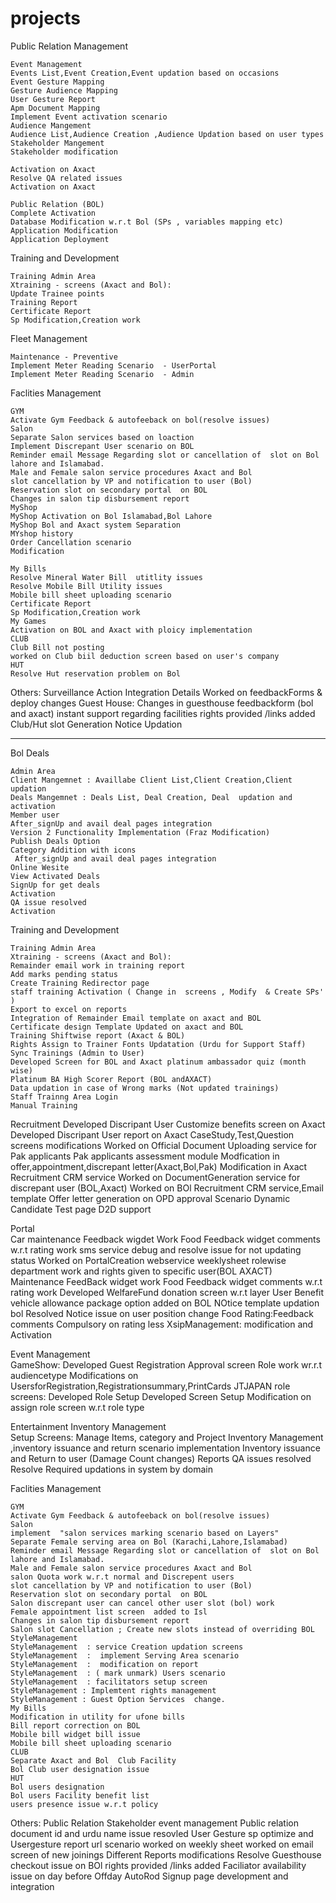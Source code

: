 # projects


Public Relation Management	
	
	Event Management
	Events List,Event Creation,Event updation based on occasions
	Event Gesture Mapping
	Gesture Audience Mapping 
	User Gesture Report
	Apm Document Mapping
	Implement Event activation scenario
	Audience Mangement
	Audience List,Audience Creation ,Audience Updation based on user types
	Stakeholder Mangement
	Stakeholder modification
	
	Activation on Axact
	Resolve QA related issues
	Activation on Axact
	
	Public Relation (BOL)
	Complete Activation
	Database Modification w.r.t Bol (SPs , variables mapping etc)
	Application Modification
	Application Deployment
	
	
Training and Development	
	
	Training Admin Area
	Xtraining - screens (Axact and Bol):
	Update Trainee points
	Training Report
	Certificate Report
	Sp Modification,Creation work
Fleet Management	
	
	Maintenance - Preventive
	Implement Meter Reading Scenario  - UserPortal
	Implement Meter Reading Scenario  - Admin
	
Faclities Management 	
	
	GYM
	Activate Gym Feedback & autofeeback on bol(resolve issues)
	Salon
	Separate Salon services based on loaction 
	Implement Discrepant User scenario on BOL
	Reminder email Message Regarding slot or cancellation of  slot on Bol lahore and Islamabad.
	Male and Female salon service procedures Axact and Bol
	slot cancellation by VP and notification to user (Bol)
	Reservation slot on secondary portal  on BOL
	Changes in salon tip disbursement report
	MyShop
	MyShop Activation on Bol Islamabad,Bol Lahore
	MyShop Bol and Axact system Separation 
	MYshop history 
	Order Cancellation scenario 
	Modification
	
	My Bills
	Resolve Mineral Water Bill  utitlity issues
	Resolve Mobile Bill Utility issues
	Mobile bill sheet uploading scenario
	Certificate Report
	Sp Modification,Creation work
	My Games
	Activation on BOL and Axact with ploicy implementation
	CLUB
	Club Bill not posting
	worked on Club biil deduction screen based on user's company
	HUT
	Resolve Hut reservation problem on Bol
	
Others:	
	Surveillance Action Integration Details
	Worked on feedbackForms & deploy changes
	Guest House:
	Changes in guesthouse feedbackform (bol and axact)
	instant support regarding facilities
	rights provided /links added
	Club/Hut slot Generation
	Notice Updation

-----------------------------------------------------------------------------------------------------------------

Bol Deals	
	
	Admin Area
	Client Mangemnet : Availlabe Client List,Client Creation,Client updation
	Deals Mangemnet : Deals List, Deal Creation, Deal  updation and  activation
	Member user
	After_signUp and avail deal pages integration
	Version 2 Functionality Implementation (Fraz Modification)
	Publish Deals Option
	Category Addition with icons
	 After_signUp and avail deal pages integration
	Online Wesite
	View Activated Deals 
	SignUp for get deals
	Activation
	QA issue resolved
	Activation
	
Training and Development	
	
	Training Admin Area
	Xtraining - screens (Axact and Bol):
	Remainder email work in training report
	Add marks pending status 
	Create Training Redirector page 
	staff training Activation ( Change in  screens , Modify  & Create SPs' )
	Export to excel on reports
	Integration of Remainder Email template on axact and BOL
	Certificate design Template Updated on axact and BOL
	Training Shiftwise report (Axact & BOL)
	Rights Assign to Trainer Fonts Updatation (Urdu for Support Staff)
	Sync Trainings (Admin to User)
	Developed Screen for BOL and Axact platinum ambassador quiz (month wise)
	Platinum BA High Scorer Report (BOL andAXACT)
	Data updation in case of Wrong marks (Not updated trainings)
	Staff Trainng Area Login 
	Manual Training
	
Recruitment	
	Developed Discripant User Customize benefits screen on Axact
	Developed Discripant User report on Axact
	CaseStudy,Test,Question screens  modifications
	Worked on Official Document Uploading service for Pak applicants
	Pak applicants assessment module
	Modfication in  offer,appointment,discrepant letter(Axact,Bol,Pak)
	Modification in Axact Recruitment CRM service
	Worked on DocumentGeneration service for discrepant user (BOL,Axact)
	Worked on BOl Recruitment CRM service,Email template
	Offer letter generation on OPD approval Scenario
	Dynamic Candidate Test page
	D2D support
	
Portal	
	Car maintenance Feedback wigdet Work
	Food Feedback widget comments w.r.t rating work 
	sms service debug and resolve issue for not updating status
	Worked on PortalCreation webservice 
	weeklysheet rolewise department work and rights given to specific user(BOL AXACT)
	Maintenance FeedBack widget work 
	Food Feedback widget comments w.r.t rating work 
	Developed WelfareFund donation screen w.r.t layer
	User Benefit vehicle allowance package option added on BOL
	NOtice template updation bol
	Resolved Notice issue on user position change
	Food Rating:Feedback comments Compulsory on rating less
	XsipManagement: modification and  Activation
	
Event Management	
	GameShow:
	Developed Guest Registration Approval screen 
	 Role work wr.r.t audiencetype
	Modifications on  UsersforRegistration,Registrationsummary,PrintCards
JTJAPAN	
	role screens:
	  Developed Role Setup
	  Developed  Screen Setup
	  Modification on assign role screen  w.r.t role type
	
Entertainment Inventory Management	
	Setup Screens:
	Manage Items, category and Project
	Inventory Management ,inventory issuance and return scenario implementation
	Inventory issuance and Return to user (Damage Count changes)
	Reports
	QA issues resolved
	Resolve Required updations in system by domain
	
Faclities Management 	
	
	GYM
	Activate Gym Feedback & autofeeback on bol(resolve issues)
	Salon
	implement  "salon services marking scenario based on Layers"
	Separate Female serving area on Bol (Karachi,Lahore,Islamabad)
	Reminder email Message Regarding slot or cancellation of  slot on Bol lahore and Islamabad.
	Male and Female salon service procedures Axact and Bol
	salon Quota work w.r.t normal and Discrepent users
	slot cancellation by VP and notification to user (Bol)
	Reservation slot on secondary portal  on BOL
	Salon discrepant user can cancel other user slot (bol) work
	Female appointment list screen  added to Isl
	Changes in salon tip disbursement report
	Salon slot Cancellation ; Create new slots instead of overriding BOL
	StyleManagement 
	StyleManagement  : service Creation updation screens
	StyleManagement  :  implement Serving Area scenario  
	StyleManagement  :  modification on report
	StyleManagement  : ( mark unmark) Users scenario
	StyleManagement  : facilitators setup screen
	StyleManagement : Implemtent rights management
	StyleManagement : Guest Option Services  change.
	My Bills
	Modification in utility for ufone bills
	Bill report correction on BOL 
	Mobile bill widget bill issue
	Mobile bill sheet uploading scenario
	CLUB
	Separate Axact and Bol  Club Facility
	Bol Club user designation issue
	HUT
	Bol users designation
	Bol users Facility benefit list
	users presence issue w.r.t policy
	
Others:	
	Public Relation
	Stakeholder event management 
	Public relation document id and urdu name issue resovled
	User Gesture sp optimize and Usergesture report url scenario
	worked on weekly sheet 
	worked on email screen of  new joinings
	Different Reports modifications
	 Resolve Guesthouse checkout issue on BOl
	rights provided /links added
	Faciliator availability issue on day before Offday
	AutoRod Signup page development and integration
	



